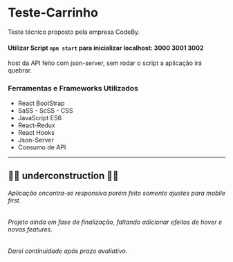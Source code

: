 # Teste-Carrinho

Teste técnico proposto pela empresa CodeBy.

#### Utilizar Script  `npm start` para inicializar localhost: 3000 3001 3002

host da API feito com json-server, sem rodar o script a aplicação irá quebrar.

### Ferramentas e Frameworks Utilizados

- React BootStrap
- SaSS - ScSS - CSS
- JavaScript ES6
- React-Redux
- React Hooks
- Json-Server
- Consumo de API

---
🚧👷 underconstruction 👷🚧
---
###### Aplicação encontra-se responsiva porém feito somente ajustes para mobile first.
###### Projeto ainda em fase de finalização, faltando adicionar efeitos de hover e novas features.
###### Darei continuidade após prazo avaliativo.

